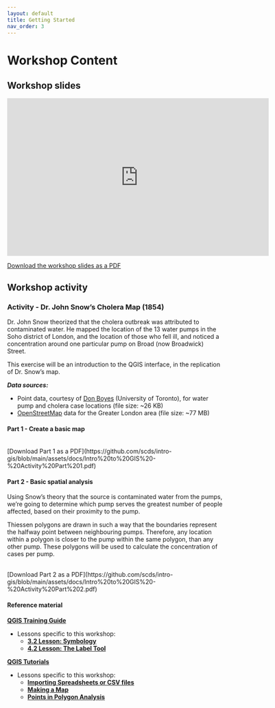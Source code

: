 ```yaml
---
layout: default
title: Getting Started
nav_order: 3
---
```


<!-- Edit the content below for the workshop in question. Once you're ready to publish, remove the comment characters e.g. "<!--" at the start and end -->


# Workshop Content

## Workshop slides

<iframe src="https://mcmasteru365-my.sharepoint.com/personal/homuthc_mcmaster_ca/_layouts/15/Doc.aspx?sourcedoc={cc63983e-20b4-476d-bf2b-e750ced2dc08}&amp;action=embedview&amp;wdAr=1.7777777777777777" width="610px" height="367px" frameborder="0"></a></iframe>


<!--
<iframe src="//docs.google.com/viewer?url=https://github.com/scds/intro-gis/raw/main/assets/docs/Intro%20to%20GIS%20(QGIS)%20-%20Slides.pdf?dl=0&hl=en_US&embedded=true" class="gde-frame" style="position:absolute;top:0;left:0;width:100%;height:100%;border:none;" scrolling="no"></iframe>
-->
<br />

[Download the workshop slides as a PDF](https://github.com/scds/intro-gis/blob/main/assets/docs/Intro%20to%20GIS%20(QGIS)%20-%20Slides.pdf)

## Workshop activity

### Activity - Dr. John Snow’s Cholera Map (1854)

Dr. John Snow theorized that the cholera outbreak was attributed to contaminated water. He mapped the location of the 13 water pumps in the Soho district of London, and the location of those who fell ill, and noticed a concentration around one particular pump on Broad (now Broadwick) Street.

This exercise will be an introduction to the QGIS interface, in the replication of Dr. Snow’s map. 

*__Data sources:__*
- Point data, courtesy of [Don Boyes](http://donboyes.com/2011/10/14/john-snow-and-serendipity/) (University of Toronto), for water pump and cholera case locations (file size: ~26 KB) 
- [OpenStreetMap](http://download.geofabrik.de/) data for the Greater London area (file size: ~77 MB) 

#### Part 1 - Create a basic map
<!--<iframe src="//docs.google.com/viewer?url=https://github.com/scds/intro-gis/blob/main/assets/docs/Intro%20to%20GIS%20-%20Activity%20Part%201.pdf?dl=0&hl=en_US&embedded=true" class="gde-frame" style="position:absolute;top:0;left:0;width:100%;height:100%;border:none;" scrolling="no"></iframe>
-->
<br />
[Download Part 1 as a PDF](https://github.com/scds/intro-gis/blob/main/assets/docs/Intro%20to%20GIS%20-%20Activity%20Part%201.pdf)

#### Part 2 - Basic spatial analysis
Using Snow’s theory that the source is contaminated water from the pumps, we’re going to determine which pump serves the greatest number of people affected, based on their proximity to the pump. 

Thiessen polygons are drawn in such a way that the boundaries represent the halfway point between neighbouring pumps. Therefore, any location within a polygon is closer to the pump within the same polygon, than any other pump. These polygons will be used to calculate the concentration of cases per pump. 

<!--<iframe src="//docs.google.com/viewer?url=https://github.com/scds/intro-gis/blob/main/assets/docs/Intro%20to%20GIS%20-%20Activity%20Part%202.pdf?dl=0&hl=en_US&embedded=true" class="gde-frame" style="position:absolute;top:0;left:0;width:100%;height:100%;border:none;" scrolling="no"></iframe>
-->
<br />
[Download Part 2 as a PDF](https://github.com/scds/intro-gis/blob/main/assets/docs/Intro%20to%20GIS%20-%20Activity%20Part%202.pdf)

#### Reference material
**[QGIS Training Guide](https://docs.qgis.org/3.4/en/docs/training_manual/index.html)**
- Lessons specific to this workshop:
  - **[3.2 Lesson: Symbology](https://docs.qgis.org/3.4/en/docs/training_manual/basic_map/symbology.html)**
  - **[4.2 Lesson: The Label Tool](https://docs.qgis.org/3.4/en/docs/training_manual/vector_classification/label_tool.html)**
  
**[QGIS Tutorials](http://www.qgistutorials.com/en/)**
- Lessons specific to this workshop:
  - **[Importing Spreadsheets or CSV files](https://www.qgistutorials.com/en/docs/importing_spreadsheets_csv.html)**
  - **[Making a Map](http://www.qgistutorials.com/en/docs/making_a_map.html)**
  - **[Points in Polygon Analysis](https://www.qgistutorials.com/en/docs/points_in_polygon.html)**
